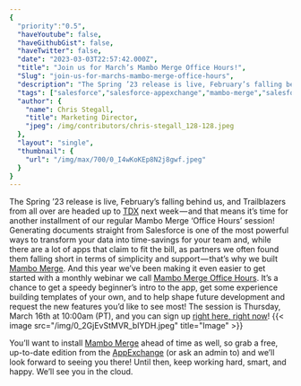 ```yaml
---
{
  "priority":"0.5",
  "haveYoutube": false,
  "haveGithubGist": false,
  "haveTwitter": false,
  "date": "2023-03-03T22:57:42.000Z",
  "title": "Join us for March’s Mambo Merge Office Hours!",
  "Slug": "join-us-for-marchs-mambo-merge-office-hours",
  "description": "The Spring ’23 release is live, February’s falling behind us, and Trailblazers from all over are headed up to TDX next week — and that means it’s time for another installment of our regular Mambo Merge ‘Office Hours’ session!.",
  "tags": ["salesforce","salesforce-appexchange","mambo-merge","salesforce-app","appexchange"],
  "author": {
    "name": Chris Stegall,
    "title": Marketing Director,
    "jpeg": /img/contributors/chris-stegall_128-128.jpeg
  },
  "layout": "single",
  "thumbnail": {
    "url": "/img/max/700/0_I4wKoKEp8N2j8gwf.jpeg"
  }
}
---
```

The Spring ’23 release is live, February’s falling behind us, and Trailblazers from all over are headed up to [TDX](https://medium.com/creme-de-la-crm/trailblazerdx-is-two-weeks-out-d7fbc26a6dee) next week — and that means it’s time for another installment of our regular Mambo Merge ‘Office Hours’ session!
Generating documents straight from Salesforce is one of the most powerful ways to transform your data into time-savings for your team and, while there are a lot of apps that claim to fit the bill, as partners we often found them falling short in terms of simplicity and support — that’s why we built [Mambo Merge](https://appexchange.salesforce.com/appxListingDetail?listingId=a0N3u00000MBinOEAT). And this year we’ve been making it even easier to get started with a monthly webinar we call [Mambo Merge Office Hours](https://cloud.news.mambomerge.app/officehours).
It’s a chance to get a speedy beginner’s intro to the app, get some experience building templates of your own, and to help shape future development and request the new features you’d like to see most!
The session is Thursday, March 16th at 10:00am (PT), and you can sign up [right here, right now](https://cloud.news.mambomerge.app/officehours)!
{{< image src="/img/0_2GjEvStMVR_bIYDH.jpeg" title="Image" >}}

You’ll want to install [Mambo Merge](https://appexchange.salesforce.com/appxListingDetail?listingId=a0N3u00000MBinOEAT) ahead of time as well, so grab a free, up-to-date edition from the [AppExchange](https://appexchange.salesforce.com/appxListingDetail?listingId=a0N3u00000MBinOEAT) (or ask an admin to) and we’ll look forward to seeing you there!
Until then, keep working hard, smart, and happy. We’ll see you in the cloud.
